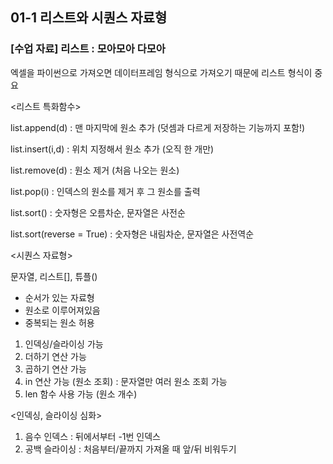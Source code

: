 ## 01-1 리스트와 시퀀스 자료형
### [수업 자료] 리스트 : 모아모아 다모아
엑셀을 파이썬으로 가져오면 데이터프레임 형식으로 가져오기 때문에 리스트 형식이 중요

<리스트 특화함수>

list.append(d) : 맨 마지막에 원소 추가 (덧셈과 다르게 저장하는 기능까지 포함!)

list.insert(i,d) : 위치 지정해서 원소 추가 (오직 한 개만)

list.remove(d) : 원소 제거 (처음 나오는 원소)

list.pop(i) : 인덱스의 원소를 제거 후 그 원소를 출력

list.sort() : 숫자형은 오름차순, 문자열은 사전순

list.sort(reverse = True) : 숫자형은 내림차순, 문자열은 사전역순

<시퀀스 자료형>

문자열, 리스트[], 튜플()

* 순서가 있는 자료형
* 원소로 이루어져있음
* 중복되는 원소 허용
1. 인덱싱/슬라이싱 가능
2. 더하기 연산 가능
3. 곱하기 연산 가능
4. in 연산 가능 (원소 조회) : 문자열만 여러 원소 조회 가능
5. len 함수 사용 가능 (원소 개수)

<인덱싱, 슬라이싱 심화>
1. 음수 인덱스 : 뒤에서부터 -1번 인덱스
2. 공백 슬라이싱 : 처음부터/끝까지 가져올 때 앞/뒤 비워두기

